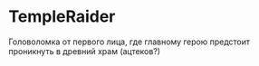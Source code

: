 # TempleRaider
Головоломка от первого лица, где главному герою предстоит проникнуть в древний храм (ацтеков?)